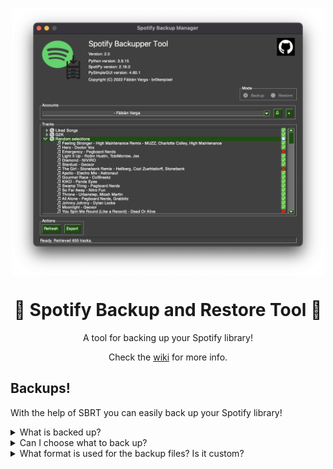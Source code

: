 <p align="center">
  <img align="center" width="500" src="https://github.com/br0kenpixel/spotify-backup-restore/blob/eb16111d7d0596893612f941a882e40b68853f12/img/main_window.png">
</p>
<h1 align="center">🎵 Spotify Backup and Restore Tool 📝</h1>
<p align="center">A tool for backing up your Spotify library!</p>
<p align="center">Check the <a href="https://github.com/br0kenpixel/spotify-backup-restore/wiki">wiki</a> for more info.</p>

## Backups!
With the help of SBRT you can easily back up your Spotify library!
<details>
  <summary>What is backed up?</summary>
  - Liked Songs </br>
  - All your playlists
</details>
<details>
  <summary>Can I choose what to back up?</summary>
  Absolutely! SBRT gives you the ability to choose what to back up and what to restore!
</details>
<details>
  <summary>What format is used for the backup files? Is it custom?</summary>
  The backup files use the <i>.sbt (Spotify Backup Tool)</i> extension. They are nothing more than just simple JSON files. In some cases the backup file may start with a <a href="https://en.wikipedia.org/wiki/Lempel%E2%80%93Ziv%E2%80%93Markov_chain_algorithm">LZMA</a> or <a href="https://en.wikipedia.org/wiki/Gzip">GZIP</a> header. In such cases it means that the file was compressed. The backup tool allows users to compress the backup file.
  <details>
    <summary>Why JSON?</summary>
      JSON syntax is simple and fast to parse. This also allows third-party tools to work with SBRT's backup files easily, no need for a custom parser.
    </details>
  <details>
    <summary>What compression methods are supported?</summary>
    The currently supported compression methods are:</br>
    <ul>
      <li>GZIP</li>
      <ul>
        <li>Fast compression and decompression</li>
      </ul>
      <li>LZMA</li>
      <ul>
        <li>Slow to compress, but decompression is much faster</li>
        <li>Compression ratios are usually much higher than any other compression method</li>
      </ul>
    </ul>
  </details>
  <details>
    <summary>Will there be support for other formats?</summary>
    I may implement support for YAML or XML but for now I think JSON will suffice.
  </details>
</details>
